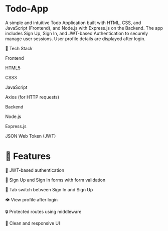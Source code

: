 # Todo-App

A simple and intuitive Todo Application built with HTML, CSS, and JavaScript (Frontend), and Node.js with Express.js on the Backend. The app includes Sign Up, Sign In, and JWT-based Authentication to securely manage user sessions. User profile details are displayed after login.

🔧 Tech Stack

Frontend

HTML5

CSS3

JavaScript

Axios (for HTTP requests)

Backend

Node.js

Express.js

JSON Web Token (JWT)

# 🚀 Features

🔐 JWT-based authentication

👤 Sign Up and Sign In forms with form validation

🔄 Tab switch between Sign In and Sign Up

👁️ View profile after login

🔒 Protected routes using middleware

🎨 Clean and responsive UI
